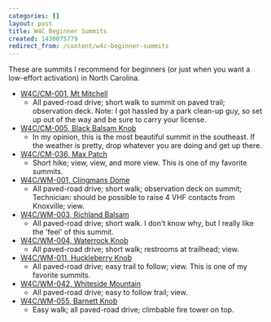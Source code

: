 ```yaml
---
categories: []
layout: post
title: W4C Beginner Summits
created: 1430075779
redirect_from: /content/w4c-beginner-summits
---
```

These are summits I recommend for beginners (or just when you want a low-effort activation) in North Carolina.

* [W4C/CM-001, Mt Mitchell](/content/sota-guide-w4ccm-001-mt-mitchell)
    * All paved-road drive; short walk to summit on paved trail; observation deck.  Note: I got hassled by a park clean-up guy, so set up out of the way and be sure to carry your license.
* [W4C/CM-005, Black Balsam Knob](/content/sota-guide-w4ccm-005-black-balsam-knob)
    * In my opinion, this is the most beautiful summit in the southeast.  If the weather is pretty, drop whatever you are doing and get up there.
* [W4C/CM-036, Max Patch](/content/sota-guide-w4ccm-036-max-patch)
    * Short hike; view, view, and more view.  This is one of my favorite summits.
* [W4C/WM-001, Clingmans Dome](/content/sota-guide-w4cwm-001-clingmans-dome)
    * All paved-road drive; short walk; observation deck on summit; Technician: should be possible to raise 4 VHF contacts from Knoxville; view.
* [W4C/WM-003, Richland Balsam](/content/sota-guide-w4cwm-003-richland-balsam)
    * All paved-road drive; short walk.  I don't know why, but I really like the 'feel' of this summit.
* [W4C/WM-004, Waterrock Knob](/content/sota-guide-w4cwm-004-waterrock-knob)
    * All paved-road drive; short walk; restrooms at trailhead; view.
* [W4C/WM-011, Huckleberry Knob](/content/sota-guide-w4cwm-011-huckleberry-knob)
    * All paved-road drive; easy trail to follow; view.  This is one of my favorite summits.
* [W4C/WM-042, Whiteside Mountain](/content/w4cwm-042-whiteside-mountain)
    * All paved-road drive; easy to follow trail; view.
* [W4C/WM-055, Barnett Knob](/content/sota-guide-w4cwm-055-barnett-knob)
    * Easy walk; all paved-road drive; climbable fire tower on top.
